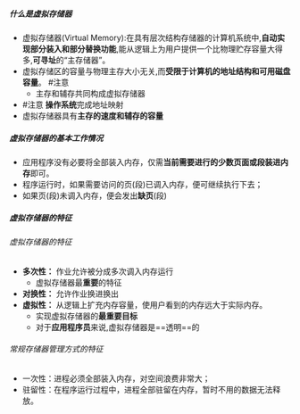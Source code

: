 
##### 什么是虚拟存储器
- 虚拟存储器(Virtual Memory):在具有层次结构存储器的计算机系统中,**自动实现部分装入和部分替换功能**,能从逻辑上为用户提供一个比物理贮存容量大得多,**可寻址**的“主存储器”。
- 虚拟存储区的容量与物理主存大小无关,而**受限于计算机的地址结构和可用磁盘容量**。 #注意
	- 主存和辅存共同构成虚拟存储器
- #注意 **操作系统**完成地址映射
-  虚拟存储器具有**主存的速度和辅存的容量**


##### 虚拟存储器的基本工作情况
- 应用程序没有必要将全部装入内存，仅需**当前需要进行的少数页面或段装进内存**即可。  
- 程序运行时，如果需要访问的页(段)已调入内存，便可继续执行下去；  
 - 如果页(段)未调入内存，便会发出**缺页**(段)
##### 虚拟存储器的特征
###### 虚拟存储器的特征
-   **多次性：** 作业允许被分成多次调入内存运行
	- 虚拟存储器最**重要**的特征
-   **对换性：** 允许作业换进换出
-   **虚拟性：** 从逻辑上扩充内存容量，使用户看到的内存远大于实际内存。
	- 实现虚拟存储器的**最重要目标**
	- 对于**应用程序员**来说,虚拟存储器是==透明==的
###### 常规存储器管理方式的特征
-   一次性：进程必须全部装入内存，对空间浪费非常大；
-   驻留性：在程序运行过程中，进程全部驻留在内存，暂时不用的数据无法释放。



